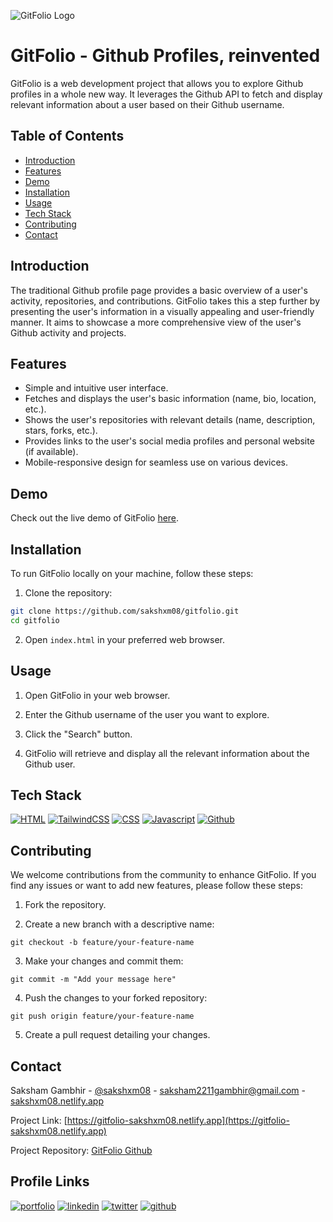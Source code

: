 
![GitFolio Logo](https://gitfolio-sakshxm08.netlify.app/content/logo-transparent.png)




# GitFolio - Github Profiles, reinvented


GitFolio is a web development project that allows you to explore Github profiles in a whole new way. It leverages the Github API to fetch and display relevant information about a user based on their Github username.

## Table of Contents

- [Introduction](#introduction)
- [Features](#features)
- [Demo](#demo)
- [Installation](#installation)
- [Usage](#usage)
- [Tech Stack](#tech-stack)
- [Contributing](#contributing)
- [Contact](#contact)

## Introduction

The traditional Github profile page provides a basic overview of a user's activity, repositories, and contributions. GitFolio takes this a step further by presenting the user's information in a visually appealing and user-friendly manner. It aims to showcase a more comprehensive view of the user's Github activity and projects.
## Features

- Simple and intuitive user interface.
- Fetches and displays the user's basic information (name, bio, location, etc.).
- Shows the user's repositories with relevant details (name, description, stars, forks, etc.).
- Provides links to the user's social media profiles and personal website (if available).
- Mobile-responsive design for seamless use on various devices.
## Demo

Check out the live demo of GitFolio [here](https://gitfolio-sakshxm08.netlify.app).

## Installation

To run GitFolio locally on your machine, follow these steps:

1. Clone the repository:

```sh
git clone https://github.com/sakshxm08/gitfolio.git
cd gitfolio
```

2. Open `index.html` in your preferred web browser.




## Usage

1. Open GitFolio in your web browser.

2. Enter the Github username of the user you want to explore.

3. Click the "Search" button.

4. GitFolio will retrieve and display all the relevant information about the Github user.
## Tech Stack


[![HTML][HTML]][HTML-url]
[![TailwindCSS][TailwindCSS]][Tailwind-url]
[![CSS][CSS]][CSS-url]
[![Javascript][Javascript]][Javascript-url]
[![Github][Github]][Github-url]



[CSS]: https://img.shields.io/badge/CSS-%231572B6?style=for-the-badge&logo=css3&logoColor=ffffff

[CSS-url]: https://www.w3.org/Style/CSS

[HTML]: https://img.shields.io/badge/HTML-20232A?style=for-the-badge&logo=html5&logoColor=20232A&color=orange

[HTML-url]: https://html.com/

[TailwindCSS]: https://img.shields.io/badge/TailwindCSS-%2306B6D4?style=for-the-badge&logo=tailwindcss&logoColor=ffffff

[Tailwind-url]: https://tailwindcss.com/

[Javascript]: https://img.shields.io/badge/Javascript-%23F7DF1E?style=for-the-badge&logo=javascript&logoColor=20232A

[Javascript-url]: https://javascript.info/

[Github]: https://img.shields.io/badge/Github-%23181717?style=for-the-badge&logo=github

[Github-url]: https://docs.github.com/en/rest?apiVersion=2022-11-28
## Contributing

We welcome contributions from the community to enhance GitFolio. If you find any issues or want to add new features, please follow these steps:

1. Fork the repository.

2. Create a new branch with a descriptive name:
```
git checkout -b feature/your-feature-name
```
3. Make your changes and commit them:
```
git commit -m "Add your message here"
```

4. Push the changes to your forked repository:
```
git push origin feature/your-feature-name
```

5. Create a pull request detailing your changes.






## Contact

Saksham Gambhir - [@sakshxm08](https://github.com/sakshxm08) - saksham2211gambhir@gmail.com - [sakshxm08.netlify.app](https://sakshxm08.netlify.app)

Project Link: [https://gitfolio-sakshxm08.netlify.app](https://gitfolio-sakshxm08.netlify.app)

Project Repository: [GitFolio Github](https://github.com/sakshxm08/gitfolio)
## Profile Links
[![portfolio](https://img.shields.io/badge/my_portfolio-000?style=for-the-badge&logo=ko-fi&logoColor=white)](https://sakshxm08.netlify.app/)
[![linkedin](https://img.shields.io/badge/linkedin-0A66C2?style=for-the-badge&logo=linkedin&logoColor=white)](https://www.linkedin.com/sakshxm08)
[![twitter](https://img.shields.io/badge/twitter-1DA1F2?style=for-the-badge&logo=twitter&logoColor=white)](https://twitter.com/sakshxm08)
[![github](https://img.shields.io/badge/Github-%23181717?style=for-the-badge&logo=github)](https://github.com/sakshxm08)

